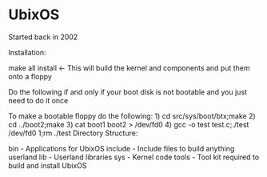 UbixOS
===============
Started back in 2002

Installation:

  make all install <- This will build the kernel and components and put them onto a floppy

  Do the following if and only if your boot disk is not bootable and you just need to do 
  it once

  To make a bootable floppy do the following:
    1) cd src/sys/boot/btx;make
    2) cd ../boot2;make
    3) cat boot1 boot2 > /dev/fd0
    4) gcc -o test test.c;./test /dev/fd0 1;rm ./test
Directory Structure:

  bin     - Applications for UbixOS
  include - Include files to build anything userland
  lib     - Userland libraries
  sys     - Kernel code
  tools   - Tool kit required to build and install UbixOS